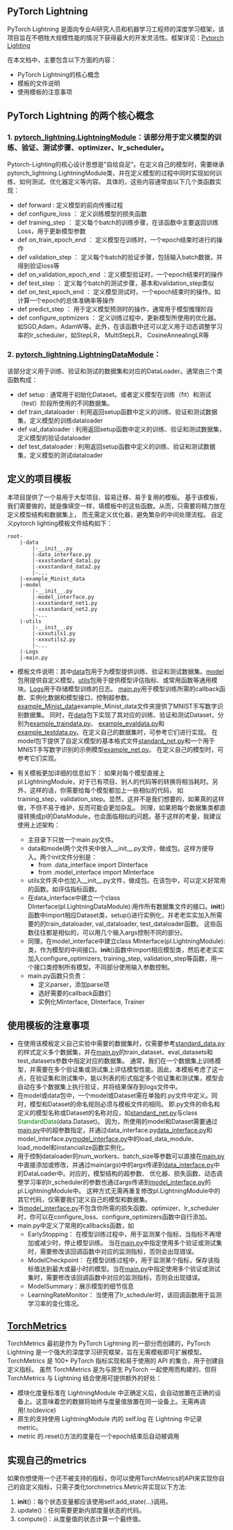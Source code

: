 ## PyTorch Lightning 
PyTorch Lightning 是面向专业AI研究人员和机器学习工程师的深度学习框架，该项目旨在不牺牲大规模性能的情况下获得最大的开发灵活性。框架详见：[Pytorch Lighting](https://lightning.ai/docs/pytorch/stable/)

在本文档中，主要包含以下方面的内容：
- PyTorch Lightning的核心概念
- 模板的文件说明
- 使用模板的注意事项

## PyTorch Lightning 的两个核心概念
### 1. [pytorch_lightning.LightningModule](https://lightning.ai/docs/pytorch/stable/common/lightning_module.html)：该部分用于定义模型的训练、验证、测试步骤、optimizer、lr_scheduler。

Pytorch-Lighting的核心设计思想是“自给自足”。在定义自己的模型时，需要继承pytorch_lightning.LightningModule类，并在定义模型的过程中同时实现如何训练、如何测试、优化器定义等内容。
具体的，这些内容通常由以下几个类函数实现：

* def forward : 定义模型的前向传播过程
* def configure_loss ： 定义训练模型的损失函数
* def training_step ： 定义每个batch的训练步骤，在该函数中主要返回训练Loss，用于更新模型参数
* def on_train_epoch_end ： 定义模型在训练时，一个epoch结束时进行的操作
* def validation_step ： 定义每个batch的验证步骤，包括输入batch数据，并得到验证loss等
* def on_validation_epoch_end ：定义模型验证时，一个epoch结束时的操作
* def test_step ： 定义每个batch的测试步骤，基本和validation_step类似
* def on_test_epoch_end ： 定义模型测试时，一个epoch结束时的操作。如计算一个epoch的总体准确率等操作
* def predict_step ： 用于定义模型预测时的操作，通常用于模型推理阶段
* def configure_optimizers ： 定义训练过程中，更新模型所使用的优化器。如SGD,Adam，AdamW等。此外，在该函数中还可以定义用于动态调整学习率的lr_scheduler，如StepLR， MultiStepLR， CosineAnnealingLR等

### 2. [pytorch_lightning.LightningDataModule](https://lightning.ai/docs/pytorch/stable/data/datamodule.html#lightningdatamodule)： 
该部分定义用于训练、验证和测试的数据集和对应的DataLoader。通常由三个类函数构成：
* def setup : 通常用于初始化Dataset。或者定义模型在训练（fit）和测试（test）阶段所使用的不同数据集。
* def train_dataloader : 利用返回setup函数中定义的训练、验证和测试数据集，定义模型的训练dataloader
* def val_dataloader : 利用返回setup函数中定义的训练、验证和测试数据集，定义模型的验证dataloader
* def test_dataloader : 利用返回setup函数中定义的训练、验证和测试数据集，定义模型的测试dataloader

## 定义的项目模板
本项目提供了一个易用于大型项目、容易迁移、易于复用的模板。 基于该模板，我们需要做的，就是像填空一样，填模板中的这些函数。从而，只需要将精力放在定义模型结构和数据集上，
而无需定义优化器，避免繁杂的中间处理流程。 自定义pytorch lighting模板文件结构如下：
```
root-
	|-data
		|-__init__.py
		|-data_interface.py
		|-xxxstandard_data1.py
		|-xxxstandard_data2.py
		|-...
	|-example_Minist_data
	|-model
		|-__init__.py
		|-model_interface.py
		|-xxxstandard_net1.py
		|-xxxstandard_net2.py
		|-...
	|-utils
        |-__init__.py
        |-xxxutils1.py
        |-xxxutils2.py
        |-...
    |-Logs
	|-main.py
```
- 模板文件说明：其中[data](data)包用于为模型提供训练、验证和测试数据集。[model](model)包用提供自定义模型。[utils](utils)包用于提供模型评估指标、或常用函数等通用模块。[Logs](Logs)用于存储模型训练的日志。
[main.py](main.py)用于模型训练所需的callback函数、实例化数据和模型接口，控制超参数。[example_Minist_data](example_Minist_data)example_Minist_data文件夹提供了MNIST手写数字识别数据集。
同时，在[data](data)包下实现了其对应的训练、验证和测试Dataset，分别为[example_traindata.py](data%2Fexample_traindata.py)、
[example_evaldata.py](data%2Fexample_evaldata.py)和[example_testdata.py](data%2Fexample_testdata.py)。在定义自己的数据集时，可参考它们进行实现。
在model包下提供了自定义模型的基本格式文件[standard_net.py](model%2Fstandard_net.py)和一个用于MNIST手写数字识别的示例模型[example_net.py](model%2Fexample_net.py)。
在定义自己的模型时，可参考它们实现。

- 有关模板更加详细的信息如下：
如果对每个模型直接上pl.LightningModule，对于已有项目、别人的代码等的转换将相当耗时。另外，这样的话，你需要给每个模型都加上一些相似的代码，
如training_step，validation_step。显然，这并不是我们想要的，如果真的这样做，不但不易于维护，反而可能会更加杂乱。
同理，如果把每个数据集类都直接转换成pl的DataModule，也会面临相似的问题。基于这样的考量，我建议使用上述架构：

  - 主目录下只放一个main.py文件。
  - data和model两个文件夹中放入__init__.py文件，做成包。这样方便导入。两个init文件分别是：
    - from .data_interface import DInterface
    - from .model_interface import MInterface
  - utils文件夹中也加入__init__.py文件，做成包。在该包中，可以定义好常用的函数。如评估指标函数。
  - 在data_interface中建立一个class DInterface(pl.LightningDataModule):用作所有数据集文件的接口。__init__()函数中import相应Dataset类，setup()进行实例化，并老老实实加入所需要的的train_dataloader, val_dataloader, test_dataloader函数。 这些函数往往都是相似的，可以用几个输入args控制不同的部分。
  - 同理，在model_interface中建立class MInterface(pl.LightningModule):类，作为模型的中间接口。__init__()函数中import相应模型类，然后老老实实加入configure_optimizers, training_step, validation_step等函数，用一个接口类控制所有模型。不同部分使用输入参数控制。
  - main.py函数只负责：
    - 定义parser，添加parse项
    - 选好需要的callback函数们
    - 实例化MInterface, DInterface, Trainer

## 使用模板的注意事项
- 在使用该模板定义自己实验中需要的数据集时，仅需要参考[standard_data.py](data%2Fstandard_data.py)的样式定义多个数据集，并在[main.py](main.py)的train_dataset、eval_datasets和test_datasets参数中指定对应的数据集。
通常，我们在一个数据集上训练模型，并需要在多个验证集或测试集上评估模型性能。因此，本模板考虑了这一点，在验证集和测试集中，能以列表的形式指定多个验证集和测试集，模型会自动在多个数据集上执行验证，并将结果保存到logs文件中。
- 在model或data包中，一个model或Dataset需在单独的.py文件中定义。同时，模型和Dataset的命名规则必须与模板文件的相同。
即.py文件的命名和定义的模型名称或Dataset的名称对应，如[standard_net.py](model%2Fstandard_net.py)与class <font color=Green>StandardData</font>(data.Dataset)。
因为，所使用的model和Dataset需要通过[main.py](main.py)中的超参数指定，并通过data_interface.py[data_interface.py](data%2Fdata_interface.py)和model_interface.py[model_interface.py](model%2Fmodel_interface.py)中的load_data_module、load_model和instancialize函数实例化。
- 用于控制dataloader的num_workers、batch_size等参数可以直接在[main.py](main.py)中直接添加或修改，并通过main(args)中的args传递到[data_interface.py](data%2Fdata_interface.py)中的DataLoader中。对应的，模型结构的超参数、
优化器、损失函数、动态调整学习率的lr_scheduler的参数也通过args传递到[model_interface.py](model%2Fmodel_interface.py)的pl.LightningModule中。 
这种方式无需再重复修改pl.LightningModule中的其它代码，仅需要我们定义自己的模型和数据集。
- 当[model_interface.py](model%2Fmodel_interface.py)不包含你所需的损失函数、optimizer、lr_scheduler时，你可以在configure_loss、configure_optimizers函数中自行添加。
- main.py中定义了常用的callbacks函数，如
  - EarlyStopping： 在模型训练过程中，用于监测某个指标，当指标不再增加或减少时，停止模型训练。
  当在[main.py](main.py)中指定使用多个验证或测试集时，需要修改该回调函数中对应的监测指标，否则会出现错误。
  - ModelCheckpoint： 在模型训练过程中，用于监测某个指标，保存该指标值达到最大或最小时的模型。当在[main.py](main.py)中指定使用多个验证或测试集时，需要修改该回调函数中对应的监测指标，否则会出现错误。
  - ModelSummary：展示模型的细节信息
  - LearningRateMonitor： 当使用了lr_scheduler时，该回调函数用于监测学习率的变化情况。

## [TorchMetrics](https://lightning.ai/docs/torchmetrics/stable/pages/quickstart.html)
TorchMetrics 最初是作为 PyTorch Lightning 的一部分而创建的，PyTorch Lightning 是一个强大的深度学习研究框架，旨在无需模板即可扩展模型。
TorchMetrics 是 100+ PyTorch 指标实现和易于使用的 API 的集合，用于创建自定义指标。
虽然 TorchMetrics 是为与原生 PyTorch 一起使用而构建的，但将 TorchMetrics 与 Lightning 结合使用可提供额外的好处：
- 模块化度量标准在 LightningModule 中正确定义后，会自动放置在正确的设备上。这意味着您的数据将始终与度量值放置在同一设备上。无需再调用!.to(device)
- 原生的支持使用 LightningModule 内的 self.log 在 Lightning 中记录metric。
- metric 的.reset()方法的度量在一个epoch结束后自动被调用

## 实现自己的metrics
如果你想使用一个还不被支持的指标，你可以使用TorchMetrics的API来实现你自己的自定义指标，只需子类化torchmetrics.Metric并实现以下方法:
1. __init__()：每个状态变量都应该使用self.add_state(…)调用。
2. update()：任何需要更新内部度量状态的代码。
3. compute()：从度量值的状态计算一个最终值。
